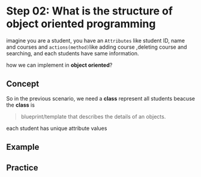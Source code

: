 # Step 02: What is the structure of object oriented programming

imagine you are a student, you have an `Attributes` like student ID, name and courses and `actions(method)`like adding course ,deleting course and searching, and each students have same information.

how we can implement in **object oriented**?

## Concept

So in the previous scenario, we need a **class** represent all students beacuse the **class** is 
>blueprint/template that describes the details of an objects.

each student has unique attribute values

## Example





## Practice


